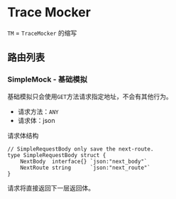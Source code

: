 # Trace Mocker

`TM` = `TraceMocker` 的缩写

## 路由列表
### SimpleMock - 基础模拟

基础模拟只会使用`GET`方法请求指定地址，不会有其他行为。

- 请求方法：`ANY`
- 请求体：json

请求体结构
```golang
// SimpleRequestBody only save the next-route.
type SimpleRequestBody struct {
	NextBody  interface{} `json:"next_body"`
	NextRoute string      `json:"next_route"`
}
```

请求将直接返回下一层返回体。